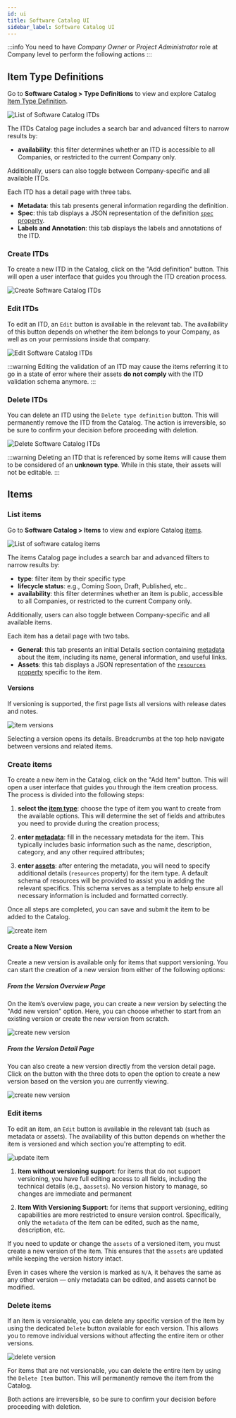 ```yaml
---
id: ui
title: Software Catalog UI
sidebar_label: Software Catalog UI
---
```


:::info
You need to have *Company Owner* or *Project Administrator* role at Company level to perform the following actions
:::

## Item Type Definitions

Go to **Software Catalog > Type Definitions** to view and explore Catalog [Item Type Definition](/software-catalog/basic-concepts/10_items-types.md).

![List of Software Catalog ITDs](./img/software-catalog-itd-list.png)

The ITDs Catalog page includes a search bar and advanced filters to narrow results by:

- **availability**: this filter determines whether an ITD is accessible to all Companies, or restricted to the current Company only.

Additionally, users can also toggle between Company-specific and all available ITDs.

Each ITD has a detail page with three tabs.

- **Metadata**: this tab presents general information regarding the definition.
- **Spec**: this tab displays a JSON representation of the definition [`spec` property](/software-catalog/manifests/overview.md#item-type-definition).
- **Labels and Annotation**: this tab displays the labels and annotations of the ITD.

### Create ITDs

To create a new ITD in the Catalog, click on the "Add definition" button. This will open a user interface that guides you through the ITD creation process.

![Create Software Catalog ITDs](./img/software-catalog-create-itd.png)

### Edit ITDs

To edit an ITD, an `Edit` button is available in the relevant tab. The availability of this button depends on whether the item belongs to your Company, as well as on your permissions inside that company.

![Edit Software Catalog ITDs](./img/software-catalog-edit-itd.png)

:::warning
Editing the validation of an ITD may cause the items referring it to go in a state of error where their assets **do not comply** with the ITD validation schema anymore.
:::

### Delete ITDs

You can delete an ITD using the `Delete type definition` button. This will permanently remove the ITD from the Catalog. The action is irreversible, so be sure to confirm your decision before proceeding with deletion.

![Delete Software Catalog ITDs](./img/software-catalog-delete-itd.png)

:::warning
Deleting an ITD that is referenced by some items will cause them to be considered of an **unknown type**. While in this state, their assets will not be editable.
:::

## Items

### List items

Go to **Software Catalog > Items** to view and explore Catalog [items](/software-catalog/basic-concepts/05_items-data-structure.md).

![List of software catalog items](./img/software-catalog-overview.png)

The items Catalog page includes a search bar and advanced filters to narrow results by:

- **type**: filter item by their specific type
- **lifecycle status**: e.g., Coming Soon, Draft, Published, etc..
- **availability**: this filter determines whether an item is public, accessible to all Companies, or restricted to the current Company only.

Additionally, users can also toggle between Company-specific and all available items.

Each item has a detail page with two tabs.

- **General**: this tab presents an initial Details section containing [metadata][items-data-structure] about the item, including its name, general information, and useful links.
- **Assets**: this tab displays a JSON representation of the [`resources` property][items-manifest] specific to the item.

#### Versions

If versioning is supported, the first page lists all versions with release dates and notes.

![item versions](./img/version-overview.png)

Selecting a version opens its details. Breadcrumbs at the top help navigate between versions and related items.

### Create items

To create a new item in the Catalog, click on the "Add Item" button. This will open a user interface that guides you through the item creation process. The process is divided into the following steps:

1. **select the [item type][items-type]**: choose the type of item you want to create from the available options. This will determine the set of fields and attributes you need to provide during the creation process;

2. **enter [metadata][items-data-structure]**: fill in the necessary metadata for the item. This typically includes basic information such as the name, description, category, and any other required attributes;

3. **enter [assets][items-manifest]**: after entering the metadata, you will need to specify additional details (`resources` property) for the item type. A default schema of resources will be provided to assist you in adding the relevant specifics. This schema serves as a template to help ensure all necessary information is included and formatted correctly.

Once all steps are completed, you can save and submit the item to be added to the Catalog.

![create item](./img/software-catalog-create-item.png)

#### Create a New Version

Create a new version is available only for items that support versioning. You can start the creation of a new version from either of the following options:

##### From the Version Overview Page

On the item’s overview page, you can create a new version by selecting the "Add new version" option. Here, you can choose whether to start from an existing version or create the new version from scratch.

![create new version](./img/software-catalog-create-new-version.png)

##### From the Version Detail Page

You can also create a new version directly from the version detail page. Click on the button with the three dots to open the option to create a new version based on the version you are currently viewing.

![create new version](./img/software-catalog-create-version-from-this.png)

### Edit items

To edit an item, an `Edit` button is available in the relevant tab (such as metadata or assets). The availability of this button depends on whether the item is versioned and which section you're attempting to edit.

![update item](./img/update-item.png)

1. **Item without versioning support**: for items that do not support versioning, you have full editing access to all fields, including the technical details (e.g., a`assets`). No version history to manage, so changes are immediate and permanent

2. **Item With Versioning Support**: for items that support versioning, editing capabilities are more restricted to ensure version control. Specifically, only the `metadata` of the item can be edited, such as the name, description, etc.

If you need to update or change the `assets` of a versioned item, you must create a new version of the item. This ensures that the `assets` are updated while keeping the version history intact.

Even in cases where the version is marked as `N/A`, it behaves the same as any other version — only metadata can be edited, and assets cannot be modified.

### Delete items

If an item is versionable, you can delete any specific version of the item by using the dedicated `Delete` button available for each version. This allows you to remove individual versions without affecting the entire item or other versions.

![delete version](./img/delete-version.png)

For items that are not versionable, you can delete the entire item by using the `Delete Item` button. This will permanently remove the item from the Catalog.

Both actions are irreversible, so be sure to confirm your decision before proceeding with deletion.

[items-data-structure]: ../basic-concepts/05_items-data-structure.md
[items-type]: ../basic-concepts/10_items-types.md
[items-manifest]: ../manifests/overview.md